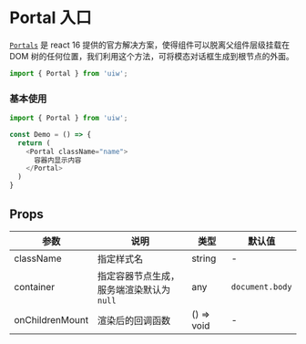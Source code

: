 Portal 入口
===

[`Portals`](https://reactjs.org/docs/portals.html#event-bubbling-through-portals) 是 react 16 提供的官方解决方案，使得组件可以脱离父组件层级挂载在 DOM 树的任何位置，我们利用这个方法，可将模态对话框生成到根节点的外面。 


```jsx
import { Portal } from 'uiw';
```

### 基本使用

```js
import { Portal } from 'uiw';

const Demo = () => {
  return (
    <Portal className="name">
      容器内显示内容
    </Portal>
  )
}
```

## Props

| 参数 | 说明 | 类型 | 默认值 |
|--------- |-------- |--------- |-------- |
| className | 指定样式名 | string | - |
| container | 指定容器节点生成，服务端渲染默认为 `null` | any | `document.body` |
| onChildrenMount | 渲染后的回调函数 | () => void | - |